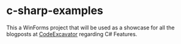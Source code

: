 # c-sharp-examples
This a WinForms project that will be used as a showcase for all the blogposts at [CodeExcavator](https://codeexcavator.com) regarding C# Features.
